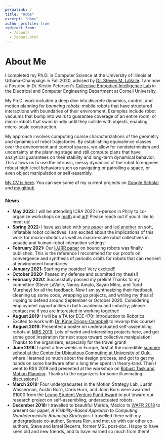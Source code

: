 ```yaml
---
permalink: /
title: "Home"
excerpt: "Home"
author_profile: true
redirect_from: 
  - /about/
  - /about.html
---
```



# About Me

I completed my Ph.D. in Computer Science at the University of Illinois at
Urbana-Champaign in Fall 2020, advised by [Dr. Steven M. LaValle](http://lavalle.pl/). I am now a
Postdoc in Dr. Kirstin Petersen's [Collective Embodied Intelligence Lab](https://cei.ece.cornell.edu/)
 in the Electrical and Computer Engineering Department at Cornell University.

My Ph.D. work included a deep dive into discrete dynamics, control, and motion planning 
for *bouncing robots*: mobile robots that have structured
interactions with boundaries of their environment. Examples include robot
vacuums that bump into walls to guarantee coverage of an entire room; or micro-robots that swim blindly until they
collide with objects, enabling micro-scale construction. 

My approach involves computing coarse characterizations of the geometry and dynamics of 
robot trajectories. By establishing equivalence classes over the
environment and control spaces, we allow for nondeterminism and uncertainty
at the planning stage and still compute plans that have analytical guarantees on
their stability and long-term dynamical behavior. This allows us to use the intrinsic, messy dynamics of the robot to
engineer robust high-level behaviors such as navigating or patrolling a space,
or even object manipulation or self-assembly.

[My CV is here](files/NillesCV.pdf). You can see some of my current projects on
[Google Scholar](https://scholar.google.com/citations?user=3AvC70UAAAAJ&hl=en) and 
[my github](https://github.com/alexandroid000).

### News


-   **May 2022**: I will be attending ICRA 2022 in-person in Philly to co-organize workshops
    on [math](https://idsc.ethz.ch/research-frazzoli/workshops/compositional-robotics.html) and
    [art](https://roboticart.org/icra2022/)! Please reach out if you'd like to meet up!
-   **Spring 2022:** I have assisted with [one paper](https://ieeexplore.ieee.org/abstract/document/9501972) and [led another](https://ieeexplore.ieee.org/abstract/document/9501972) on soft, inflatable robot
    collectives. I am excited about the implications of this work for micro-robotics
    as well as macro-scale robot collectives in aquatic and human-robot interaction
    settings!
-   **February 2021:** Our [IJJRR
    paper](https://journals.sagepub.com/doi/full/10.1177/0278364921992788) on
    bouncing robots was finally published. This is the reference I recommend for our
    proofs on convergence and synthesis of periodic orbits for robots that can
    reorient at environment boundaries.
-   **January 2021:** Starting my postdoc! Very excited!!
-   **October 2020:** Passed my defense and submitted my thesis!!
-   **February 2020:** Successfully passed my prelim! Thanks to my committee 
    (Steve LaValle, Nancy Amato, Sayan Mitra, and Todd Murphey) for all the feedback.
    Now I am synthesizing their feedback, cleaning up some code, wrapping up projects, 
    and writing my thesis! Hoping to defend around September or October 2020.
    Considering employment opportunities in both academia and industry; please contact me
    if you are interested in working together!
-   **August 2019:** I will be a TA for ECE 470: Introduction to Robotics.
    Excited to work with [Dr. Katie Driggs-Campbell](https://krdc.web.illinois.edu/)
    to revamp this course!
-   **August 2019:** Presented a poster on underactuated self-assembling robots
    at [MRS 2019](https://robotics.cs.rutgers.edu/mrs2019/). Lots of weird and
    interesting projects here, and got some good inspiration for next steps
    toward collective manipulation! Thanks to the organizers, especially for the
    travel grant!
-   **June 2019:** I spent a few weeks in Europe, first at the incredible [summer
    school at the Center for Ubiquitous Computing at University of
    Oulu](http://ubicomp.oulu.fi/ubiss2019/), where I
    learned so much about the design process, and got to get my hands on some
    hardware after a long time spent in theory-land. Then I went to RSS 2019 and presented
    at the workshop on [Robust Task and Motion
    Planning](http://dyalab.mines.edu/2019/rss-workshop/). Thanks to the organizers for
    some illuminating discussions!
-   **March 2019:** Four undergraduates in the Motion Strategy Lab, Justin
    Wasserman, Austin Born, Chris Horn, and John Born were awarded \$1000 from
    the [Leung Student Venture Fund
    Award](https://ece.illinois.edu/academics/ugrad/leung-award.asp) to put
    toward our research project on self-assembling, underactuated robots.
-   **December 2018:** I travelled to beautiful Mérida, Mexico to [WAFR
    2018](https://parasol.tamu.edu/wafr/wafr2018/) to present our paper, *A
    Visibility-Based Approach to Computing Nondeterministic Bouncing
    Strategies*. I travelled there with my undergraduate co-author, Samara Ren,
    and met up with our other co-authors, Steve and Israel Becerra, former MSL
    post-doc. Happy to have seen old and new friends, and to have learned so
    much from them!
